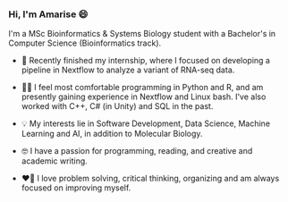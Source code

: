 ### Hi, I'm Amarise 😄

I'm a MSc Bioinformatics & Systems Biology student with a Bachelor's in Computer Science (Bioinformatics track).

- :dna: Recently finished my internship, where I focused on developing a pipeline in Nextflow to analyze a variant of RNA-seq data.

- :technologist: I feel most comfortable programming in Python and R, and am presently gaining experience in Nextflow and Linux bash. I've also worked with C++, C# (in Unity) and SQL in the past.

- :bulb: My interests lie in Software Development, Data Science, Machine Learning and AI, in addition to  Molecular Biology.
  
- 🤓 I have a passion for programming, reading, and creative and academic writing.
  
- :heart_on_fire: I love problem solving, critical thinking, organizing and am always focused on improving myself.



<!--
**amarisesilie/amarisesilie** is a ✨ _special_ ✨ repository because its `README.md` (this file) appears on your GitHub profile.

[![Amarise Silié's GitHub stats](https://github-readme-stats.vercel.app/api?username=amarisesilie)](https://github.com/anuraghazra/github-readme-stats)

Here are some ideas to get you started:

- 🔭 I’m currently working on ...
- 🌱 I’m currently learning ...
- 👯 I’m looking to collaborate on ...
- 🤔 I’m looking for help with ...
- 💬 Ask me about ...
- 
- 😄 Pronouns: ...
- ⚡ Fun fact: ...
-->
